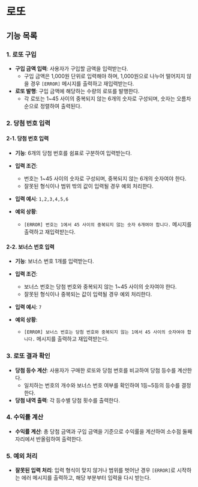 # 로또

## 기능 목록

### 1. 로또 구입
- **구입 금액 입력**: 사용자가 구입할 금액을 입력받는다.
  - 구입 금액은 1,000원 단위로 입력해야 하며, 1,000원으로 나누어 떨어지지 않을 경우 `[ERROR]` 메시지를 출력하고 재입력받는다.
- **로또 발행**: 구입 금액에 해당하는 수량의 로또를 발행한다.
  - 각 로또는 1~45 사이의 중복되지 않는 6개의 숫자로 구성되며, 숫자는 오름차순으로 정렬하여 출력된다.

### 2. 당첨 번호 입력

#### 2-1. 당첨 번호 입력
- **기능**: 6개의 당첨 번호를 쉼표로 구분하여 입력받는다.
  
- **입력 조건**:
  - 번호는 1~45 사이의 숫자로 구성되며, 중복되지 않는 6개의 숫자여야 한다.
  - 잘못된 형식이나 범위 밖의 값이 입력될 경우 예외 처리한다.

- **입력 예시**: `1,2,3,4,5,6`

- **예외 상황**:
  - `[ERROR] 번호는 1에서 45 사이의 중복되지 않는 숫자 6개여야 합니다.` 메시지를 출력하고 재입력받는다.

#### 2-2. 보너스 번호 입력
- **기능**: 보너스 번호 1개를 입력받는다.
  
- **입력 조건**:
  - 보너스 번호는 당첨 번호와 중복되지 않는 1~45 사이의 숫자여야 한다.
  - 잘못된 형식이나 중복되는 값이 입력될 경우 예외 처리한다.

- **입력 예시**: `7`

- **예외 상황**:
  - `[ERROR] 보너스 번호는 당첨 번호와 중복되지 않는 1에서 45 사이의 숫자여야 합니다.` 메시지를 출력하고 재입력받는다.
  
### 3. 로또 결과 확인
- **당첨 등수 계산**: 사용자가 구매한 로또와 당첨 번호를 비교하여 당첨 등수를 계산한다.
  - 일치하는 번호의 개수와 보너스 번호 여부를 확인하여 1등~5등의 등수를 결정한다.
- **당첨 내역 출력**: 각 등수별 당첨 횟수를 출력한다.

### 4. 수익률 계산
- **수익률 계산**: 총 당첨 금액과 구입 금액을 기준으로 수익률을 계산하여 소수점 둘째 자리에서 반올림하여 출력한다.

### 5. 예외 처리
- **잘못된 입력 처리**: 입력 형식이 맞지 않거나 범위를 벗어난 경우 `[ERROR]`로 시작하는 에러 메시지를 출력하고, 해당 부분부터 입력을 다시 받는다.
